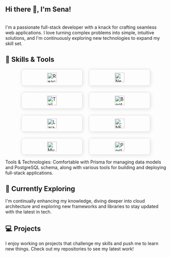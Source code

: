 ## Hi there 👋, I'm Sena!
<br/>I'm a passionate full-stack developer with a knack for crafting seamless web applications. I love turning complex problems into simple, intuitive solutions, and I'm continuously exploring new technologies to expand my skill set.<br/>
## 🚀 Skills & Tools

<div style="display: flex; flex-wrap: wrap; gap: 20px; justify-content: center;">
  <div style="display: flex; align-items: center; padding: 10px 20px; width: 150px; border: 1px solid #e0e0e0; border-radius: 8px; box-shadow: 2px 2px 12px rgba(0, 0, 0, 0.1); justify-content: center;">
    <img src="https://img.shields.io/badge/React-20232A?style=for-the-badge&logo=react&logoColor=61DAFB" alt="React" height="30" />
  </div>
  <div style="display: flex; align-items: center; padding: 10px 20px; width: 150px; border: 1px solid #e0e0e0; border-radius: 8px; box-shadow: 2px 2px 12px rgba(0, 0, 0, 0.1); justify-content: center;">
    <img src="https://img.shields.io/badge/Next.js-000000?style=for-the-badge&logo=nextdotjs&logoColor=white" alt="Next.js" height="30" />
  </div>
  <div style="display: flex; align-items: center; padding: 10px 20px; width: 150px; border: 1px solid #e0e0e0; border-radius: 8px; box-shadow: 2px 2px 12px rgba(0, 0, 0, 0.1); justify-content: center;">
    <img src="https://img.shields.io/badge/Tailwind_CSS-38B2AC?style=for-the-badge&logo=tailwind-css&logoColor=white" alt="Tailwind CSS" height="30" />
  </div>
  <div style="display: flex; align-items: center; padding: 10px 20px; width: 150px; border: 1px solid #e0e0e0; border-radius: 8px; box-shadow: 2px 2px 12px rgba(0, 0, 0, 0.1); justify-content: center;">
    <img src="https://img.shields.io/badge/Bootstrap-563D7C?style=for-the-badge&logo=bootstrap&logoColor=white" alt="Bootstrap" height="30" />
  </div>
  <div style="display: flex; align-items: center; padding: 10px 20px; width: 150px; border: 1px solid #e0e0e0; border-radius: 8px; box-shadow: 2px 2px 12px rgba(0, 0, 0, 0.1); justify-content: center;">
    <img src="https://img.shields.io/badge/Laravel-FF2D20?style=for-the-badge&logo=laravel&logoColor=white" alt="Laravel" height="30" />
  </div>
  <div style="display: flex; align-items: center; padding: 10px 20px; width: 150px; border: 1px solid #e0e0e0; border-radius: 8px; box-shadow: 2px 2px 12px rgba(0, 0, 0, 0.1); justify-content: center;">
    <img src="https://img.shields.io/badge/.NET-512BD4?style=for-the-badge&logo=dotnet&logoColor=white" alt=".NET" height="30" />
  </div>
  <div style="display: flex; align-items: center; padding: 10px 20px; width: 150px; border: 1px solid #e0e0e0; border-radius: 8px; box-shadow: 2px 2px 12px rgba(0, 0, 0, 0.1); justify-content: center;">
    <img src="https://img.shields.io/badge/MySQL-4479A1?style=for-the-badge&logo=mysql&logoColor=white" alt="MySQL" height="30" />
  </div>
  <div style="display: flex; align-items: center; padding: 10px 20px; width: 150px; border: 1px solid #e0e0e0; border-radius: 8px; box-shadow: 2px 2px 12px rgba(0, 0, 0, 0.1); justify-content: center;">
    <img src="https://img.shields.io/badge/PostgreSQL-336791?style=for-the-badge&logo=postgresql&logoColor=white" alt="PostgreSQL" height="30" />
  </div>
</div>


Tools & Technologies: Comfortable with Prisma for managing data models and PostgreSQL schema, along with various tools for building and deploying full-stack applications.<br/>
## 🌱 Currently Exploring<br/>
I'm continually enhancing my knowledge, diving deeper into cloud architecture and exploring new frameworks and libraries to stay updated with the latest in tech.<br/>
## 💻 Projects<br/>
I enjoy working on projects that challenge my skills and push me to learn new things. Check out my repositories to see my latest work!
